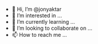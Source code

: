 - 👋 Hi, I’m @jonyaktar
- 👀 I’m interested in ...
- 🌱 I’m currently learning ...
- 💞️ I’m looking to collaborate on ...
- 📫 How to reach me ...

<!---
jonyaktar/jonyaktar is a ✨ special ✨ repository because its `README.md` (this file) appears on your GitHub profile.
You can click the Preview link to take a look at your changes.
--->
